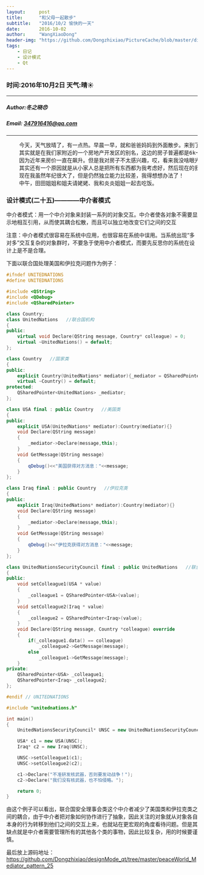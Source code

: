 ```yaml
---
layout:     post
title:      "和父母一起散步"
subtitle:   "2016/10/2 愉快的一天"
date:       2016-10-02
author:     "WangXiaoDong"
header-img: "https://github.com/Dongzhixiao/PictureCache/blob/master/diaryPic/20161002.jpg?raw=true"
tags:
    - 日记
    - 设计模式
    - Qt
---
```


### 时间:2016年10月2日 天气:晴:sunny:
-----
#####   Author:冬之晓:angry:
#####   Email: 347916416@qq.com
----------

<pre>
    今天，天气放晴了，有一点热。早晨一早，就和爸爸妈妈到外面散步。来到了妈妈一直想去的“九州池”，
    其实就是在我们家附近的一个房地产开发区的别名，这边的房子普遍都是6k一平方米，妈妈现在非常喜欢看房子，
    因为近年来房价一直在飙升。但是我对房子不太感兴趣，哎，看来我没啥眼光，估计以后也赚不了什么钱。
    其实还有一个原因就是从小家人总是把所有东西都为我考虑好，然后现在的我就会总是在生活中少考虑到很多东西，
    现在我虽然年纪很大了，但是仍然独立能力比较差，我得想想办法了！
    中午，田田姐姐和姐夫请姥姥、我和炎炎姐姐一起去吃饭。
</pre>

### 设计模式(二十五)————中介者模式

中介者模式：用一个中介对象来封装一系列的对象交互。中介者使各对象不需要显示地相互引用，从而使其耦合松散，而且可以独立地改变它们之间的交互

注意：中介者模式很容易在系统中应用，也很容易在系统中误用。当系统出现“多对多”交互复杂的对象群时，不要急于使用中介者模式，而要先反思你的系统在设计上是不是合理。

下面以联合国处理美国和伊拉克问题作为例子：

```C++
#ifndef UNITEDNATIONS
#define UNITEDNATIONS

#include <QString>
#include <QDebug>
#include <QSharedPointer>

class Country;
class UnitedNations   //联合国机构
{
public:
    virtual void Declare(QString message, Country* colleague) = 0;
    virtual ~UnitedNations() = default;
};

class Country   //国家类
{
public:
    explicit Country(UnitedNations* mediator){_mediator = QSharedPointer<UnitedNations>(mediator);}
    virtual ~Country() = default;
protected:
    QSharedPointer<UnitedNations> _mediator;
};

class USA final : public Country   //美国类
{
public:
    explicit USA(UnitedNations* mediator):Country(mediator){}
    void Declare(QString message)
    {
        _mediator->Declare(message,this);
    }
    void GetMessage(QString message)
    {
        qDebug()<<"美国获得对方消息："<<message;
    }
};

class Iraq final : public Country   //伊拉克类
{
public:
    explicit Iraq(UnitedNations* mediator):Country(mediator){}
    void Declare(QString message)
    {
        _mediator->Declare(message,this);
    }
    void GetMessage(QString message)
    {
        qDebug()<<"伊拉克获得对方消息："<<message;
    }
};

class UnitedNationsSecurityCouncil final : public UnitedNations   //联合国安全理事会类
{
public:
    void setColleague1(USA * value)
    {
        _colleague1 = QSharedPointer<USA>(value);
    }
    void setColleague2(Iraq * value)
    {
        _colleague2 = QSharedPointer<Iraq>(value);
    }
    void Declare(QString message, Country *colleague) override
    {
        if(_colleague1.data() == colleague)
            _colleague2->GetMessage(message);
        else
            _colleague1->GetMessage(message);
    }
private:
    QSharedPointer<USA> _colleague1;
    QSharedPointer<Iraq> _colleague2;
};

#endif // UNITEDNATIONS

#include "unitednations.h"

int main()
{
    UnitedNationsSecurityCouncil* UNSC = new UnitedNationsSecurityCouncil;

    USA* c1 = new USA(UNSC);
    Iraq* c2 = new Iraq(UNSC);

    UNSC->setColleague1(c1);
    UNSC->setColleague2(c2);

    c1->Declare("不准研发核武器，否则要发动战争！");
    c2->Declare("我们没有核武器，也不怕侵略。");

    return 0;
}
```

由这个例子可以看出，联合国安全理事会类这个中介者减少了美国类和伊拉克类之间的耦合，由于中介者把对象如何协作进行了抽象，因此关注的对象就从对象各自本身的行为转移到他们之间的交互上来，也就站在更宏观的角度看待问题。但是其缺点就是中介者需要管理所有的其他各个类的事物，因此比较复杂，用的时候要谨慎。

最后放上源码地址：https://github.com/Dongzhixiao/designMode_qt/tree/master/peaceWorld_Mediator_pattern_25
